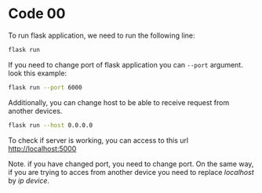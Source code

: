 # Code 00


To run flask application, we need to run the following line:


```bash
flask run
```

If you need to change port of  flask application you can `--port` argument. look this example:

```bash
flask run --port 6000
```

Additionally, you can change host to be able to receive request from another devices.

```bash
flask run --host 0.0.0.0
```

To check if server is working, you can access to this url [http://localhost:5000](http://localhost:5000)

Note. if you have changed port, you need to change port. On the same way, if you are trying to acces from another device you need to replace *localhost* by *ip device*.

